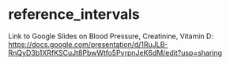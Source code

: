 # reference_intervals

Link to Google Slides on Blood Pressure, Creatinine, Vitamin D:
https://docs.google.com/presentation/d/1RuJLB-RnQyD3b1XRfKSCuJt8PbwWtfo5PvrpnJeK6dM/edit?usp=sharing


